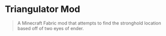 # Triangulator Mod

> A Minecraft Fabric mod that attempts to find the stronghold location based off of two eyes of ender.
